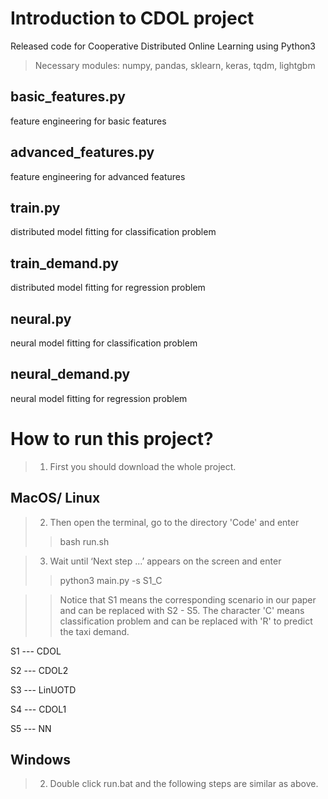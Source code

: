 # Introduction to CDOL project
Released code for Cooperative Distributed Online Learning using Python3
> Necessary modules: numpy, pandas, sklearn, keras, tqdm, lightgbm
## basic_features.py
feature engineering for basic features

## advanced_features.py
feature engineering for advanced features

## train.py
distributed model fitting for classification problem

## train_demand.py
distributed model fitting for regression problem

## neural.py
neural model fitting for classification problem

## neural_demand.py
neural model fitting for regression problem

# How to run this project?
> 1. First you should download the whole project.
## MacOS/ Linux
> 2. Then open the terminal, go to the directory 'Code' and enter
>> bash run.sh

> 3. Wait until ‘Next step ...’ appears on the screen and enter
>> python3 main.py -s S1_C

>> Notice that S1 means the corresponding scenario in our paper and can be replaced with S2 - S5. The character 'C' means classification problem and can be replaced with 'R' to predict the taxi demand.

S1 --- CDOL

S2 --- CDOL2

S3 --- LinUOTD

S4 --- CDOL1

S5 --- NN



## Windows
> 2. Double click run.bat and the following steps are similar as above.
